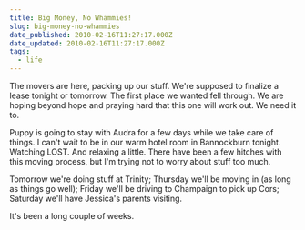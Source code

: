 ```yaml
---
title: Big Money, No Whammies!
slug: big-money-no-whammies
date_published: 2010-02-16T11:27:17.000Z
date_updated: 2010-02-16T11:27:17.000Z
tags:
  - life
---
```


The movers are here, packing up our stuff. We're supposed to finalize a lease tonight or tomorrow. The first place we wanted fell through. We are hoping beyond hope and praying hard that this one will work out. We need it to.

Puppy is going to stay with Audra for a few days while we take care of things. I can't wait to be in our warm hotel room in Bannockburn tonight. Watching LOST. And relaxing a little. There have been a few hitches with this moving process, but I'm trying not to worry about stuff too much.

Tomorrow we're doing stuff at Trinity; Thursday we'll be moving in (as long as things go well); Friday we'll be driving to Champaign to pick up Cors; Saturday we'll have Jessica's parents visiting.

It's been a long couple of weeks.
